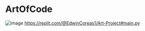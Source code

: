 # ArtOfCode
![image](https://github.com/Edwin133/ArtOfCode/assets/150828480/84e68014-9a38-4bbc-8b42-b5e1b60a8b4a)
https://replit.com/@EdwinCoreas1/Art-Project#main.py
